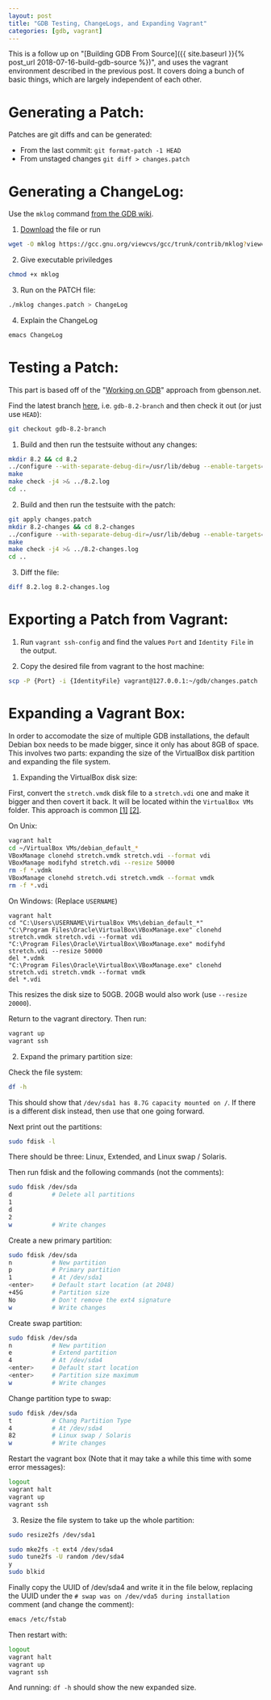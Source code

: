 ```yaml
---
layout: post
title: "GDB Testing, ChangeLogs, and Expanding Vagrant"
categories: [gdb, vagrant]
---
```


This is a follow up on "[Building GDB From Source]({{ site.baseurl }}{% post_url 2018-07-16-build-gdb-source %})", and uses the
vagrant environment described in the previous post. It covers doing
a bunch of basic things, which are largely independent of each other.

# Generating a Patch:

Patches are git diffs and can be generated:

* From the last commit: `git format-patch -1 HEAD`
* From unstaged changes `git diff > changes.patch`

# Generating a ChangeLog:

Use the `mklog` command [from the GDB wiki](https://sourceware.org/gdb/wiki/ContributionChecklist#Properly_Formatted_GNU_ChangeLog).

1) [Download](https://gcc.gnu.org/viewcvs/gcc/trunk/contrib/mklog?view=co) the file or run

``` bash
wget -O mklog https://gcc.gnu.org/viewcvs/gcc/trunk/contrib/mklog?view=co
```

2) Give executable priviledges

``` bash
chmod +x mklog
```

3) Run on the PATCH file:

``` bash
./mklog changes.patch > ChangeLog
```

4) Explain the ChangeLog

``` bash
emacs ChangeLog
```

# Testing a Patch:

This part is based off of the "[Working on GDB](https://gbenson.net/?p=292)" approach from gbenson.net.

Find the latest branch [here](https://www.gnu.org/software/gdb/news/), i.e. `gdb-8.2-branch` and then check it out (or just use `HEAD`):

``` bash
git checkout gdb-8.2-branch
```

1) Build and then run the testsuite without any changes:

``` bash
mkdir 8.2 && cd 8.2
../configure --with-separate-debug-dir=/usr/lib/debug --enable-targets=all --with-expat
make
make check -j4 >& ../8.2.log
cd ..
```

2) Build and then run the testsuite with the patch:

``` bash
git apply changes.patch
mkdir 8.2-changes && cd 8.2-changes
../configure --with-separate-debug-dir=/usr/lib/debug --enable-targets=all --with-expat
make
make check -j4 >& ../8.2-changes.log
cd ..
```

3) Diff the file:

``` bash
diff 8.2.log 8.2-changes.log
```

# Exporting a Patch from Vagrant:

1) Run `vagrant ssh-config` and find the values `Port` and `Identity File` in the output.

2) Copy the desired file from vagrant to the host machine:

``` bash
scp -P {Port} -i {IdentityFile} vagrant@127.0.0.1:~/gdb/changes.patch .
```

# Expanding a Vagrant Box:

In order to accomodate the size of multiple GDB installations, the
default Debian box needs to be made bigger, since it only has about
8GB of space. This involves two parts: expanding the size of the
VirtualBox disk partition and expanding the file system.

1) Expanding the VirtualBox disk size:

First, convert the `stretch.vmdk` disk file to a `stretch.vdi` one and
make it bigger and then covert it back. It will be located within the
`VirtualBox VMs` folder. This approach is common [[1]](https://www.jeffgeerling.com/blogs/jeff-geerling/resizing-virtualbox-disk-image) [[2]](https://stackoverflow.com/questions/11659005/how-to-resize-a-virtualbox-vmdk-file).

On Unix:
``` bash
vagrant halt
cd ~/VirtualBox VMs/debian_default_*
VBoxManage clonehd stretch.vmdk stretch.vdi --format vdi
VBoxManage modifyhd stretch.vdi --resize 50000
rm -f *.vdmk
VBoxManage clonehd stretch.vdi stretch.vmdk --format vmdk
rm -f *.vdi
```

On Windows: (Replace `USERNAME`)
```
vagrant halt
cd "C:\Users\USERNAME\VirtualBox VMs\debian_default_*"
"C:\Program Files\Oracle\VirtualBox\VBoxManage.exe" clonehd stretch.vmdk stretch.vdi --format vdi
"C:\Program Files\Oracle\VirtualBox\VBoxManage.exe" modifyhd stretch.vdi --resize 50000
del *.vdmk
"C:\Program Files\Oracle\VirtualBox\VBoxManage.exe" clonehd stretch.vdi stretch.vmdk --format vmdk
del *.vdi
```

This resizes the disk size to 50GB. 20GB would also work (use `--resize 20000`).

Return to the vagrant directory. Then run:

``` bash
vagrant up
vagrant ssh
```

2) Expand the primary partition size:

Check the file system:

``` bash
df -h
```

This should show that `/dev/sda1 has 8.7G capacity mounted on /`. If
there is a different disk instead, then use that one going forward.


Next print out the partitions:

``` bash
sudo fdisk -l
```

There should be three: Linux, Extended, and Linux swap / Solaris.

Then run fdisk and the following commands (not the comments):

``` bash
sudo fdisk /dev/sda
d           # Delete all partitions
1
d
2
w           # Write changes
```

Create a new primary partition:

``` bash
sudo fdisk /dev/sda
n           # New partition
p           # Primary partition
1           # At /dev/sda1
<enter>     # Default start location (at 2048)
+45G        # Partition size
No          # Don't remove the ext4 signature
w           # Write changes
```

Create swap partition:

``` bash
sudo fdisk /dev/sda
n           # New partition
e           # Extend partition
4           # At /dev/sda4
<enter>     # Default start location
<enter>     # Partition size maximum
w           # Write changes
```

Change partition type to swap:

``` bash
sudo fdisk /dev/sda
t           # Chang Partition Type
4           # At /dev/sda4
82          # Linux swap / Solaris
w           # Write changes
```

Restart the vagrant box (Note that it may take a while this time with
some error messages):

``` bash
logout
vagrant halt
vagrant up
vagrant ssh
```

3) Resize the file system to take up the whole partition:

``` bash
sudo resize2fs /dev/sda1
```

``` bash
sudo mke2fs -t ext4 /dev/sda4
sudo tune2fs -U random /dev/sda4
y
sudo blkid
```

Finally copy the UUID of /dev/sda4 and write it in the file below,
replacing the UUID under the `# swap was on /dev/vda5 during installation`
comment (and change the comment):

``` bash
emacs /etc/fstab
```

Then restart with:

``` bash
logout
vagrant halt
vagrant up
vagrant ssh
```

And running: `df -h` should show the new expanded size.

